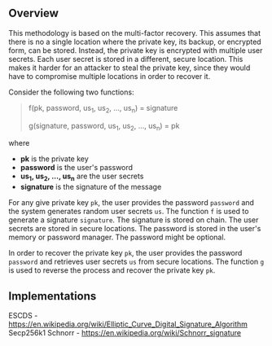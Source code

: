 ## Overview
This methodology is based on the multi-factor recovery. This assumes that there is no a single location where the private key, its backup, or encrypted form, can be stored. Instead, the private key is encrypted with multiple user secrets. Each user secret is stored in a different, secure location. This makes it harder for an attacker to steal the private key, since they would have to compromise multiple locations in order to recover it.

Consider the following two functions:

> f(pk, password, us<sub>1</sub>, us<sub>2</sub>, ..., us<sub>n</sub>) = signature
>
> g(signature, password, us<sub>1</sub>, us<sub>2</sub>, ..., us<sub>n</sub>) = pk

where
- **pk** is the private key
- **password** is the user's password
- **us<sub>1</sub>, us<sub>2</sub>, ..., us<sub>n</sub>** are the user secrets
- **signature** is the signature of the message

For any give private key `pk`, the user provides the password `password` and the system generates random user secrets `us`. The function `f` is used to generate a signature `signature`.
The signature is stored on chain. The user secrets are stored in secure locations. The password is stored in the user's memory or password manager. The password might be optional.

In order to recover the private key `pk`, the user provides the password `password` and retrieves user secrets `us` from secure locations. The function `g` is used to reverse the process and recover the private key `pk`.

## Implementations


ESCDS - https://en.wikipedia.org/wiki/Elliptic_Curve_Digital_Signature_Algorithm
Secp256k1
Schnorr - https://en.wikipedia.org/wiki/Schnorr_signature